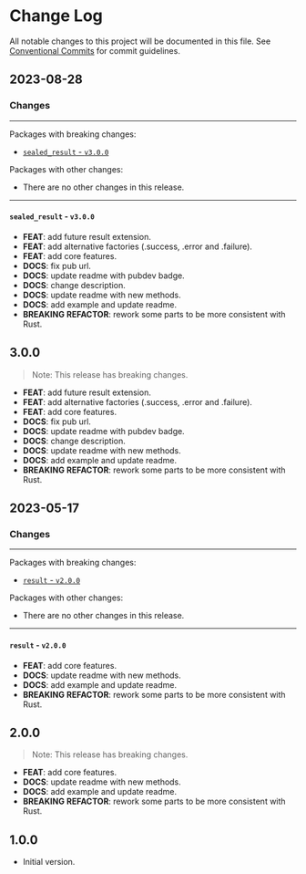 # Change Log

All notable changes to this project will be documented in this file.
See [Conventional Commits](https://conventionalcommits.org) for commit guidelines.

## 2023-08-28

### Changes

---

Packages with breaking changes:

 - [`sealed_result` - `v3.0.0`](#sealed_result---v300)

Packages with other changes:

 - There are no other changes in this release.

---

#### `sealed_result` - `v3.0.0`

 - **FEAT**: add future result extension.
 - **FEAT**: add alternative factories (.success, .error and .failure).
 - **FEAT**: add core features.
 - **DOCS**: fix pub url.
 - **DOCS**: update readme with pubdev badge.
 - **DOCS**: change description.
 - **DOCS**: update readme with new methods.
 - **DOCS**: add example and update readme.
 - **BREAKING** **REFACTOR**: rework some parts to be more consistent with Rust.

## 3.0.0

> Note: This release has breaking changes.

 - **FEAT**: add future result extension.
 - **FEAT**: add alternative factories (.success, .error and .failure).
 - **FEAT**: add core features.
 - **DOCS**: fix pub url.
 - **DOCS**: update readme with pubdev badge.
 - **DOCS**: change description.
 - **DOCS**: update readme with new methods.
 - **DOCS**: add example and update readme.
 - **BREAKING** **REFACTOR**: rework some parts to be more consistent with Rust.


## 2023-05-17

### Changes

---

Packages with breaking changes:

 - [`result` - `v2.0.0`](#result---v200)

Packages with other changes:

 - There are no other changes in this release.

---

#### `result` - `v2.0.0`

 - **FEAT**: add core features.
 - **DOCS**: update readme with new methods.
 - **DOCS**: add example and update readme.
 - **BREAKING** **REFACTOR**: rework some parts to be more consistent with Rust.

## 2.0.0

> Note: This release has breaking changes.

 - **FEAT**: add core features.
 - **DOCS**: update readme with new methods.
 - **DOCS**: add example and update readme.
 - **BREAKING** **REFACTOR**: rework some parts to be more consistent with Rust.

## 1.0.0

- Initial version.
